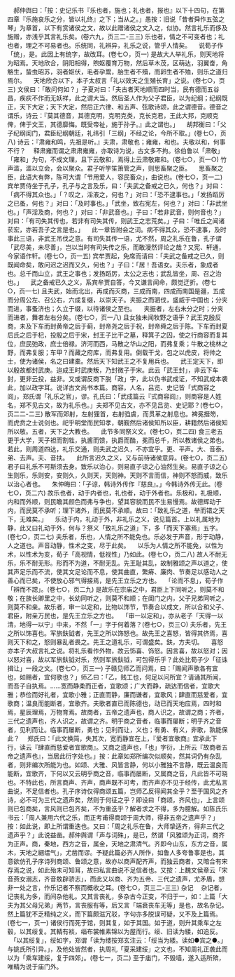 <!-- { "loadSidebar": true } -->
　郝仲舆曰：「按：史记乐书『乐也者，施也；礼也者，报也』以下十四句，在第四章『乐施哀乐之分，皆以礼终』之下；当从之。」愚按：旧说「昔者舜作五弦之琴」为章首，以下有赏诸侯之文，故以此赠诸侯之文入之，似协。然言礼乐而侈及施赠，亦浅乎其言礼乐矣。(卷六九，页三二-三三)
乐也者，情之不可变者也；礼也者，理之不可易者也。乐统同，礼辨异，礼乐之说，管乎人情矣。
　说荀子作「统」，是。此因上有统字，故改耳。(卷七○，页一)
是故大人举礼乐，则天地将为昭焉。天地欣合，阴阳相得，煦妪覆育万物，然后草木茂，区萌达，羽翼奋，角觡生，蛰虫昭苏，羽者妪伏，毛者孕鬻，胎生者不殰，而卵生者不殈，则乐之道归焉尔。
　天地欣合以下，本子太叔言「礼以效天之生殖长育」之说。(卷七○，页三)
文侯曰：「敢问何如？」子夏对曰：「夫古者天地顺而四时当，民有德而五谷昌，疾疢不作而无妖祥，此之谓大当。然后圣人作为父子君臣，以为纪纲；纪纲既正，天下大定；天下大定，然后正六律、和五声、弦歌诗颂，此之谓德音。德音之谓乐，诗云：『莫其德音，其德克明，克明克类，克长克君，王此大邦，克顺克俾，俾于文王，其德靡悔。既受帝祉，施于孙子。』此之谓也。」
　胡邦衡曰：「父子纪纲闺门，君臣纪纲朝廷，礼纬引「三纲」不经之论，今所不取。」(卷七○，页八)
诗云：『肃雍和鸣，先祖是听。』夫肃，肃敬也；雍雍，和也。夫敬以和，何事不行？
　释肃雍而谓之肃肃雍雍，亦取诗为说，古文多不拘。徐伯鲁以「肃敬」「雍和」为句，不成文理，且下云敬和，焉得上云肃敬雍和。(卷七○，页一○)
竹声滥，滥以立会，会以聚众。君子听竽笙箫管之声，则思畜聚之臣。
　思畜聚之臣，此语大有弊，陈可大谓「节用爱人，容民畜众」，曲说也。(卷七○，页一二)
宾牟贾侍坐于孔子，孔子与之言及乐，曰：「夫武之备戒之已久，何也？」对曰：「病不得其众也。」「？叹之，淫液之，何也？」对曰：「恐不逮事也。」「发扬蹈厉之已蚤，何也？」对曰：「及时事也。」「武坐，致右宪左，何也？」对曰：「非武坐也。」「声淫及商，何也？」对曰：「非武音也。」子曰：「若非武音，则何音也？」对曰：「有司失其传也，若非有司失其传，则武王之志荒矣。」子曰：「唯丘之闻诸苌宏，亦若吾子之言是也。」
　此一章皆附会之词。病不得其众，恐不逮事，及时事此三语，非武王吊伐之意。有司失其传一语，尤不然，周之礼乐在鲁，孔子谓「武尽美，未尽善」，岂以当时有司失传之乐，而敢漫然评论之哉？又宪、轩通，今家语作轩。(卷七○，页一五)
宾牟贾起，免席而请曰：「夫武之备戒之已久，则既闻命矣，敢问迟之迟而又久，何也？」子曰：「居！吾语女。夫乐者，象成者也。总千而山立，武王之事也；发扬蹈厉，太公之志也；武乱皆坐，周、召之治也。」
　武之备戒已久之义，系宾牟贾自答，今又谦言闻命，颇觉迂折。(卷七○，页一七)
且夫武，始而北出，再成而灭商，三成而南，四成而南国是疆，五成而分周公左、召公右，六成复缀，以崇天子。夹振之而驷伐，盛威于中国也；分夹而进，事蚤济也；久立于缀，以待诸侯之至也。
　夹振者，左右未分之时；分夹而进者，舞者左右分矣。(卷七○，页一八)
且女独未闻牧野之语乎？武王克殷反商，未及下车而封黄帝之后于蓟，封帝尧之后于祝，封帝舜之后于陈。下车而封夏后氏之后于杞，投殷之后于宋，封王子比干之墓，释箕子之囚，使之行商容而复其位，庶民弛政，庶士倍禄。济河而西，马散之华山之阳，而弗复乘；牛散之桃林之野，而弗复服；车甲？而藏之府库，而弗复用。倒载干戈，包之以虎皮，将帅之士，使为诸侯，名之曰建橐。然后天下知武王之不复用兵也。
　武王定天下，即以殷故都封武庚。迨成王时武庚叛，乃封微子于宋。此云「武王封」，非云下车封，更非云投，益非。又或谓反商下脱「政」字，此以伪书武成证，不知武成本袭此，加以政字耳。说详古文尚书本篇。商容，人名，吕览、史记皆「式商容之闾」，郑氏谓「礼乐之官」，谬。孔氏曰：「武成篇云『式商容闾』，则商容是人姓名，郑不见古文，故为礼乐也。」夫郑不见古文，亦不见吕览、史记耶？(卷七○，页二二-二三)
散军而郊射，左射狸首，右射驺虞，而贯革之射息也。裨冕搢笏，而虎贲之士说剑也。祀乎明堂而民知孝，朝觐然后诸侯知所以臣，耕籍然后诸侯知所以敬。五者，天下之大教也。
　此节多同祭义文。(卷七○，页二四)
食三老五更于大学，天子袒而割牲，执酱而馈，执爵而酳，冕而总千，所以教诸侯之弟也。若此，则周道四达，礼乐交通，则夫武之迟久，不亦宜乎。更、平声。大、音泰。弟、去声。夫、音扶。
　此所言迟久之义，又与前待诸侯意异。(卷七○，页二五)
君子曰礼乐不可斯须去身。致乐以治心，则易直子谅之心油然生矣。易直子谅之心生则乐，乐则安，安则久，久则天，天则神。天则不言而信，神则不怒而威，致乐以治心者也。
　朱仲晦曰：「子谅，韩诗外传作『慈良』。」今韩诗外传无此。(卷七○，页二六)
故乐也者，动于内者也，礼也者，动于外者也。乐极和，礼极顺，内和而外顺，则民瞻其颜色而弗与争也，望其容貌而民不生易慢焉。故德辉动于内，而民莫不承听；理下诸外，而民莫不承顺。故曰：「致礼乐之道，举而错之天下，无难矣。」
　乐动于内，礼动于外，非礼乐之义，说见篇首。上以礼属地为静，此又曰礼动于外，何与？祭义「致礼乐之道」下，多「而天下塞焉」五字。(卷七○，页二七)
夫乐者，乐也，人情之所不能免也。乐必发于声音，形于动静，人之道也。声音动静，性术之变，尽于此矣。
　以乐为人情之所不能免，以性为术，以性术为变，荀子「高视情，低视性」乃如此。(卷七○，页二八)
故人不耐无乐，乐不耐无形。形而不为道，不耐无乱。先王耻其乱，故制雅颂之声以道之，使其声足乐而不流，使其文足论而不息，使其曲直，繁瘠、廉肉、节奏足以感动人之善心而已矣，不使放心邪气得接焉，是先王立乐之方也。
　「论而不息」，荀子作「辨而不諰」。(卷七○，页二九)
是故乐在宗庙之中，君臣上下同听之，则莫不和敬；在族长卿里之中，长幼同听之，则莫不和顺；在闺门之内，父子兄弟同听之，则莫不和亲。故乐者，审一以定和，比物以饰节，节奏合以成文，所以合和父子、君臣，附亲万民也，是先王立乐之方也。
　「审一以定和」，亦从老子「天得一以清，地得一以宁」中来，不然「一」字于何着落？(卷七○，页三○)
夫乐者，先王之所以饰喜也。军旅鈇钺者，先王之所以饰怒也。故先王之喜怒，皆得其侪焉，喜则天下和之，怒则暴乱者畏之。先王之道礼乐，可谓盛矣。鈇，方夫切。
　喜怒亦本子大叔言礼之说。将礼乐看作外物，故云饰喜、饰怒。因言喜，故以怒对；因以怒对喜，故以军旅鈇钺对乐，然则军旅鈇钺，可包得乐乎？此处比荀子少「征诛揖让」一段之文。(卷七○，页三一)
子赣见师乙而问焉，曰：「赐闻声歌各有宜也，如赐者，宜何歌也？」师乙曰：「乙，贱工也，何足以问所宜？请诵其所闻，而吾子自执焉。......宽而静柔而正者，宜歌颂；广大而静，疏达而信者，宜歌大雅；恭俭而好礼者，宜歌小雅；正直而静，廉而谦者，宜歌风；肆直而慈爱者，宜歌商；温良而能断者，宜歌齐。夫歌者直已而陈德也，动已而天地应焉，四时和焉，星辰理焉，万物育焉。故商者，五帝之遗声也，商人识之，故谓之商；齐者，三代之遗声也，齐人识之，故谓之齐。明乎商之音者，临事而屡断；明乎齐之音者，见利而让。临事而屡断，勇也；见利而让，义也；有勇、有义，非歌，孰能保此？
　郑氏曰：「此文换简，失其次，宽而静宜在上，『爱者宜歌商』宜承此下行，读云『肆直而慈爱者宜歌商』。又商之遗声也，「也」字衍，上所云『故商者五帝之遗声也』，当居此衍字处也。」按：此章如郑所编次似顺矣，然其词仍有杂乱者，则非编次所能为也。如颂、大雅、风皆言静，何以小雅独不言静，既云温良而能断，宜歌齐，下何以又云明乎商之音，临事而屡断，又属商之音，凡此皆不可晓也。不特此也，所言商声、齐声，商声既不可考，而齐声亦不见于经传，此尤私言曲说，不足信者也。孔子序诗仅得商颂五篇，岂师乙反得闻其全乎？至于国风之齐诗，必不可为三代之遗声矣，然则于何征之乎？即设曰「商颂，齐风也」，上言颂则已包商矣，言风则已包齐矣，不为重迭乎？解者求之不得，多为臆解。如陈氏乐书云：「周人兼用六代之乐，而正考甫得商颂于周大师，得非五帝之遗声乎？」按：如此说，即上所谓重迭也。又曰：「周之礼乐在鲁，大师挚适齐，得非三代之遗声乎？」此说益凿。郝仲舆谓「声与词殊」，是已，然谓「风雅颂为正词，商齐为正声。商，秦地，西方之音，属金，天地之肃清气。齐即今山东，东方之音，属木，天地之絪缊气」，尤凿而谬。予疑此篇必齐人所作，如鲁人多夸鲁事是也，其意欲仿孔子序诗列商颂、鲁颂之意，故亦以商声配齐声，而独云商者，又暗合有宋存焉之说，如此殆未可知耳，故曰私言曲说不足信者也。又按：上魏文侯章云「宋音燕女溺志，齐音敖辟骄志」，而此又以商、齐为五帝、三代之遗声，尤矛盾，想非一处之言，作乐记者不察而概收之耳。(卷七○，页三二-三三)
杂记
　杂记者，记丧礼为多，而间杂他礼。又其言丧礼，多杂古今正变，不归于一，如：上篇「大夫为其父母兄弟」两节，言丧服有等，后又言「端衰丧车无等」是也，故名杂记。然上篇犹不乏精纯之义，而下篇颇滋冗驳，字句亦多脱误可疑，又不及上篇焉。(卷七一，页一)
诸侯行而死于馆，则其复，如于其国。如于道，则升其乘车之左毂，以其绥复。其輤有裧，缁布裳帷素锦以为屋而行。绥、旧读为緌，如追反。
　「以其绥复」，绥如字，郑谓「读为缕按郑玄注云：「绥当为緌。读如●宾之●。」与姚氏所引异。」，及他处皆然者，执周礼「夏采建绥」之文也，不知周礼正袭此而以为「乘车建绥，复于四郊」。(卷七一，页二)
至于庙门，不毁墙，遂入适所殡，唯輤为说于庙门外。
